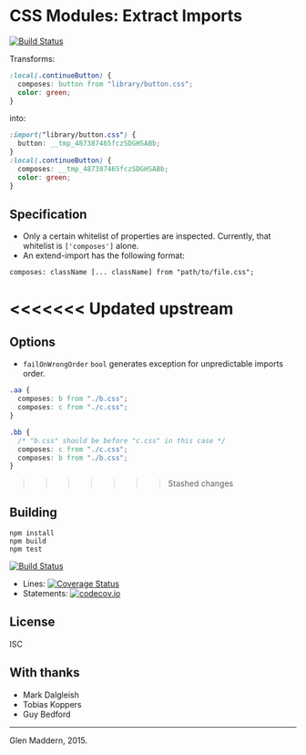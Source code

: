 # CSS Modules: Extract Imports

[![Build Status](https://travis-ci.org/css-modules/postcss-modules-extract-imports.svg?branch=master)](https://travis-ci.org/css-modules/postcss-modules-extract-imports)

Transforms:

```css
:local(.continueButton) {
  composes: button from "library/button.css";
  color: green;
}
```

into:

```css
:import("library/button.css") {
  button: __tmp_487387465fczSDGHSABb;
}
:local(.continueButton) {
  composes: __tmp_487387465fczSDGHSABb;
  color: green;
}
```

## Specification

- Only a certain whitelist of properties are inspected. Currently, that whitelist is `['composes']` alone.
- An extend-import has the following format:

```
composes: className [... className] from "path/to/file.css";
```

<<<<<<< Updated upstream
=======
## Options

- `failOnWrongOrder` `bool` generates exception for unpredictable imports order.

```css
.aa {
  composes: b from "./b.css";
  composes: c from "./c.css";
}

.bb {
  /* "b.css" should be before "c.css" in this case */
  composes: c from "./c.css";
  composes: b from "./b.css";
}
```

>>>>>>> Stashed changes
## Building

```
npm install
npm build
npm test
```

[![Build Status](https://travis-ci.org/css-modules/postcss-modules-extract-imports.svg?branch=master)](https://travis-ci.org/css-modules/postcss-modules-extract-imports)

- Lines: [![Coverage Status](https://coveralls.io/repos/css-modules/postcss-modules-extract-imports/badge.svg?branch=master)](https://coveralls.io/r/css-modules/postcss-modules-extract-imports?branch=master)
- Statements: [![codecov.io](http://codecov.io/github/css-modules/postcss-modules-extract-imports/coverage.svg?branch=master)](http://codecov.io/github/css-modules/postcss-modules-extract-imports?branch=master)

## License

ISC

## With thanks

- Mark Dalgleish
- Tobias Koppers
- Guy Bedford

---

Glen Maddern, 2015.
